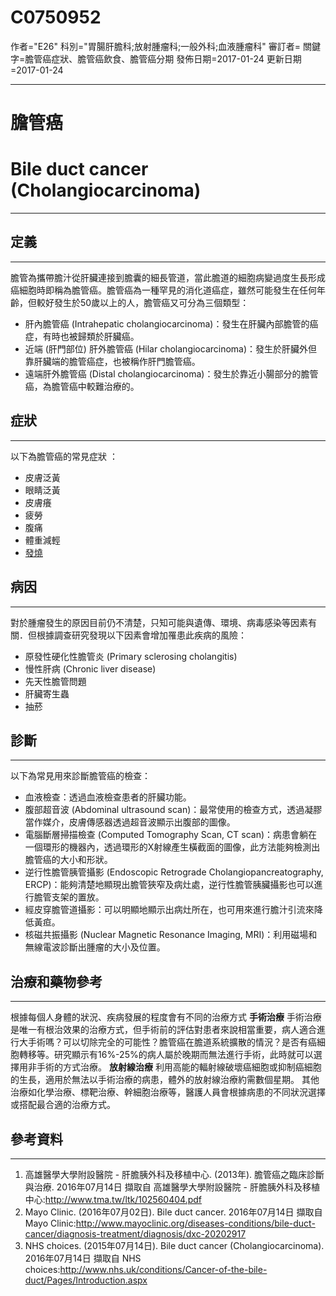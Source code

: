 # C0750952
作者="E26"
科別="胃腸肝膽科;放射腫瘤科;一般外科;血液腫瘤科"
審訂者=
關鍵字=膽管癌症狀、膽管癌飲食、膽管癌分期
發佈日期=2017-01-24
更新日期=2017-01-24

----------
# 膽管癌
# Bile duct cancer (Cholangiocarcinoma)
----------
## 定義
----------

膽管為攜帶膽汁從肝臟連接到膽囊的細長管道，當此膽道的細胞病變過度生長形成癌細胞時即稱為膽管癌。膽管癌為一種罕見的消化道癌症，雖然可能發生在任何年齡，但較好發生於50歲以上的人，膽管癌又可分為三個類型：

- 肝內膽管癌 (Intrahepatic cholangiocarcinoma)：發生在肝臟內部膽管的癌症，有時也被歸類於肝臟癌。
- 近端 (肝門部位) 肝外膽管癌 (Hilar cholangiocarcinoma)：發生於肝臟外但靠肝臟端的膽管癌症，也被稱作肝門膽管癌。
- 遠端肝外膽管癌 (Distal cholangiocarcinoma)：發生於靠近小腸部分的膽管癌，為膽管癌中較難治療的。
## 症狀
----------

以下為膽管癌的常見症狀 ：

- 皮膚泛黃
- 眼睛泛黃
- 皮膚癢
- 疲勞
- 腹痛
- 體重減輕
- [發燒](C0015967)
## 病因
----------

對於腫瘤發生的原因目前仍不清楚，只知可能與遺傳、環境、病毒感染等因素有關．但根據調查研究發現以下因素會增加罹患此疾病的風險：

- 原發性硬化性膽管炎 (Primary sclerosing cholangitis)
- 慢性肝病 (Chronic liver disease)
- 先天性膽管問題
- 肝臟寄生蟲
- 抽菸
## 診斷
----------

以下為常見用來診斷膽管癌的檢查：

- 血液檢查：透過血液檢查患者的肝臟功能。
- 腹部超音波 (Abdominal ultrasound scan)：最常使用的檢查方式，透過凝膠當作媒介，皮膚傳感器透過超音波顯示出腹部的圖像。
- 電腦斷層掃描檢查 (Computed Tomography Scan, CT scan)：病患會躺在一個環形的機器內，透過環形的X射線產生橫截面的圖像，此方法能夠檢測出膽管癌的大小和形狀。
- 逆行性膽管胰管攝影 (Endoscopic Retrograde Cholangiopancreatography, ERCP)：能夠清楚地顯現出膽管狹窄及病灶處，逆行性膽管胰臟攝影也可以進行膽管支架的置放。
- 經皮穿膽管道攝影：可以明顯地顯示出病灶所在，也可用來進行膽汁引流來降低黃疸。
- 核磁共振攝影 (Nuclear Magnetic Resonance Imaging, MRI)：利用磁場和無線電波診斷出腫瘤的大小及位置。
## 治療和藥物參考
----------

根據每個人身體的狀況、疾病發展的程度會有不同的治療方式
**手術治療**
手術治療是唯一有根治效果的治療方式，但手術前的評估對患者來說相當重要，病人適合進行大手術嗎？可以切除完全的可能性？膽管癌在膽道系統擴散的情況？是否有癌細胞轉移等。研究顯示有16%-25%的病人屬於晚期而無法進行手術，此時就可以選擇用非手術的方式治療。
**放射線治療**
利用高能的輻射線破壞癌細胞或抑制癌細胞的生長，適用於無法以手術治療的病患，體外的放射線治療約需數個星期。
其他治療如化學治療、標靶治療、幹細胞治療等，醫護人員會根據病患的不同狀況選擇或搭配最合適的治療方式。

## 參考資料
----------
1. 高雄醫學大學附設醫院 - 肝膽胰外科及移植中心. (2013年). 膽管癌之臨床診斷與治療. 2016年07月14日 擷取自 高雄醫學大學附設醫院 - 肝膽胰外科及移植中心:http://www.tma.tw/ltk/102560404.pdf
2. Mayo Clinic. (2016年07月02日). Bile duct cancer. 2016年07月14日 擷取自 Mayo Clinic:http://www.mayoclinic.org/diseases-conditions/bile-duct-cancer/diagnosis-treatment/diagnosis/dxc-20202917
3. NHS choices. (2015年07月14日). Bile duct cancer (Cholangiocarcinoma). 2016年07月14日 擷取自 NHS choices:http://www.nhs.uk/conditions/Cancer-of-the-bile-duct/Pages/Introduction.aspx




